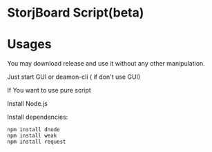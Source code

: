 StorjBoard Script(beta)
=========

Usages
=========
You may download release and use it without any other manipulation.

Just start GUI or deamon-cli ( if don't use GUI)



If You want to use pure script

Install Node.js

Install dependencies:

```
npm install dnode
npm install weak
npm install request

``````


